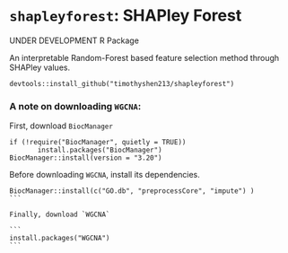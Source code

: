 # `shapleyforest`: SHAPley Forest

UNDER DEVELOPMENT R Package

An interpretable Random-Forest based feature selection method through SHAPley values.

```
devtools::install_github("timothyshen213/shapleyforest")
```

### A note on downloading `WGCNA`:

First, download `BiocManager`
```
if (!require("BiocManager", quietly = TRUE))
       install.packages("BiocManager")
BiocManager::install(version = "3.20")
```

Before downloading `WGCNA`, install its dependencies.

````
BiocManager::install(c("GO.db", "preprocessCore", "impute") )
```

Finally, download `WGCNA`

```
install.packages("WGCNA")
```
